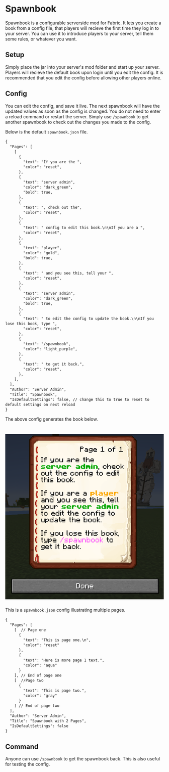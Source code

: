# Spawnbook

Spawnbook is a configurable serverside mod for Fabric. It lets you create a book from a config file, that players will recieve the first time they log in to your server. You can use it to introduce players to your server, tell them some rules, or whatever you want.

## Setup

Simply place the jar into your server's mod folder and start up your server. Players will recieve the default book upon login until you edit the config. It is recommended that you edit the config before allowing other players online.

## Config

You can edit the config, and save it live. The next spawnbook will have the updated values as soon as the config is changed. You do not need to enter a reload command or restart the server. Simply use `/spawnbook` to get another spawnbook to check out the changes you made to the config.

Below is the default `spawnbook.json` file.

```json5
{
  "Pages": [
    [
      {
        "text": "If you are the ",
        "color": "reset",
      },
      {
        "text": "server admin",
        "color": "dark_green",
        "bold": true,
      },
      {
        "text": ", check out the",
        "color": "reset",
      },
      {
        "text": " config to edit this book.\n\nIf you are a ",
        "color": "reset",
      },
      {
        "text": "player",
        "color": "gold",
        "bold": true,
      },
      {
        "text": " and you see this, tell your ",
        "color": "reset",
      },
      {
        "text": "server admin",
        "color": "dark_green",
        "bold": true,
      },
      {
        "text": " to edit the config to update the book.\n\nIf you lose this book, type ",
        "color": "reset",
      },
      {
        "text": "/spawnbook",
        "color": "light_purple",
      },
      {
        "text": " to get it back.",
        "color": "reset",
      },
    ],
  ],
  "Author": "Server Admin",
  "Title": "Spawnbook",
  "IsDefaultSettings": false, // change this to true to reset to default settings on next reload
}
```

The above config generates the book below.

<h1 id="book"align="center">
  <img src=".github/defaultbook.PNG" alt="DefaultBook" />
</h1>

This is a `spawnbook.json` config illustrating multiple pages.

```json5
{
  "Pages": [
    [  // Page one
      {
        "text": "This is page one.\n",
        "color": "reset"
      },
      {
        "text": "Here is more page 1 text.",
        "color": "aqua"
      }
    ], // End of page one
    [  //Page two
      {
        "text": "This is page two.",
        "color": "gray"
      }
    ] // End of page two
  ],
  "Author": "Server Admin",
  "Title": "Spawnbook with 2 Pages",
  "IsDefaultSettings": false
}
```

## Command
Anyone can use `/spawnbook` to get the spawnbook back. This is also useful for testing the config.